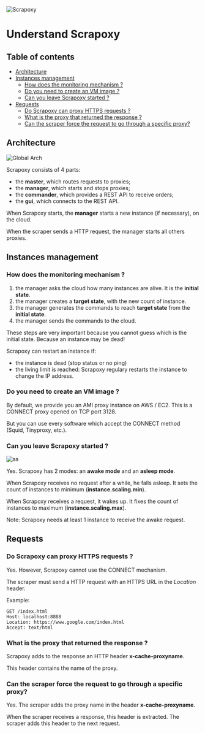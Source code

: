 ![Scrapoxy](https://raw.githubusercontent.com/fabienvauchelles/scrapoxy/master/docs/logo.png)


# Understand Scrapoxy

## Table of contents

- [Architecture](#architecture)
- [Instances management](#instances-management)
    - [How does the monitoring mechanism ?](#how-does-the-monitoring-mechanism-)
    - [Do you need to create an VM image ?](#do-you-need-to-create-an-vm-image-)
    - [Can you leave Scrapoxy started ?](#can-you-leave-scrapoxy-started-)
- [Requests](#requests)
    - [Do Scrapoxy can proxy HTTPS requests ?](#do-scrapoxy-can-proxy-https-requests-)
    - [What is the proxy that returned the response ?](#what-is-the-proxy-that-returned-the-response-)
    - [Can the scraper force the request to go through a specific proxy?](#can-the-scraper-force-the-request-to-go-through-a-specific-proxy)


## Architecture

![Global Arch](https://raw.githubusercontent.com/fabienvauchelles/scrapoxy/master/docs/advanced/understand/global_arch.jpg)

Scrapoxy consists of 4 parts:

- the **master**, which routes requests to proxies;
- the **manager**, which starts and stops proxies;
- the **commander**, which provides a REST API to receive orders;
- the **gui**, which connects to the REST API.

When Scrapoxy starts, the **manager** starts a new instance (if necessary), on the cloud.

When the scraper sends a HTTP request, the manager starts all others proxies.


## Instances management

### How does the monitoring mechanism ?

1. the manager asks the cloud how many instances are alive. It is the **initial state**.
2. the manager creates a **target state**, with the new count of instance.
3. the manager generates the commands to reach **target state** from the **initial state**.
4. the manager sends the commands to the cloud.
 
These steps are very important because you cannot guess which is the initial state. 
Because an instance may be dead!

Scrapoxy can restart an instance if:

- the instance is dead (stop status or no ping)
- the living limit is reached: Scrapoxy regulary restarts the instance to change the IP address.


### Do you need to create an VM image ?

By default, we provide you an AMI proxy instance on AWS / EC2. This is a CONNECT proxy opened on TCP port 3128.

But you can use every software which accept the CONNECT method (Squid, Tinyproxy, etc.).


### Can you leave Scrapoxy started ?

![aa](https://raw.githubusercontent.com/fabienvauchelles/scrapoxy/master/docs/advanced/understand/asleep-awake.png)

Yes. Scrapoxy has 2 modes: an **awake mode** and an **asleep mode**.

When Scrapoxy receives no request after a while, he falls asleep.
It sets the count of instances to minimum (**instance.scaling.min**).

When Scrapoxy receives a request, it wakes up.
It fixes the count of instances to maximum (**instance.scaling.max**).

Note: Scrapoxy needs at least 1 instance to receive the awake request.


## Requests

### Do Scrapoxy can proxy HTTPS requests ?

Yes. However, Scrapoxy cannot use the CONNECT mechanism.

The scraper must send a HTTP request with an HTTPS URL in the *Location* header.

Example:

```
GET /index.html
Host: localhost:8888
Location: https://www.google.com/index.html
Accept: text/html
```

### What is the proxy that returned the response ?
 
Scrapoxy adds to the response an HTTP header **x-cache-proxyname**.
 
This header contains the name of the proxy.



### Can the scraper force the request to go through a specific proxy?

Yes. The scraper adds the proxy name in the header **x-cache-proxyname**.

When the scraper receives a response, this header is extracted.
The scraper adds this header to the next request.